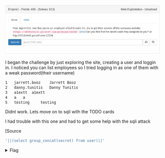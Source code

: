 ![title](images/title.png)

I began the challenge by just exploring the site, creating a user and loggin in. I noticed you can list employees so I tried logging in as one of them with a weak password(their username)

```
1 	jarrett.booz 	Jarrett Booz
2 	danny.tunitis 	Danny Tunitis
3 	a1extt 	a1extt
4 	a 	a
5 	testing 	testing
```

Didnt work. Lets move on to sqli with the TODO cards

I had trouble with this one and had to get some help with the sqli attack

[Source[](https://github.com/bleh05/pico19writeup/tree/master/Empire1)

```sql
'||(select group_concat(secret) from user)||'
```

<details>
	<summary>Flag</summary>

picoCTF{wh00t_it_a_sql_inject46527b2c}
</details>